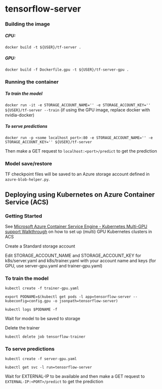 # tensorflow-server
### Building the image
##### CPU:
`docker build -t ${USER}/tf-server .`

##### GPU:
`docker build -f Dockerfile.gpu -t ${USER}/tf-server-gpu .`

### Running the container
##### To train the model
`docker run -it -e STORAGE_ACCOUNT_NAME='' -e STORAGE_ACCOUNT_KEY='' ${USER}/tf-server --train`
(if using the GPU image, replace docker with nvidia-docker)
##### To serve predictions
`docker run -p <some localhost port>:80 -e STORAGE_ACCOUNT_NAME='' -e STORAGE_ACCOUNT_KEY='' ${USER}/tf-server`

Then make a GET request to `localhost:<port>/predict` to get the prediction

### Model save/restore
TF checkpoint files will be saved to an Azure storage account defined in `azure-blob-helper.py`.

## Deploying using Kubernetes on Azure Container Service (ACS)

### Getting Started
See [Microsoft Azure Container Service Engine - Kubernetes Multi-GPU support Walkthrough](https://github.com/ritazh/acs-engine/blob/enable-k8v1.6-multiplegpu/docs/kubernetes.gpu.md) on how to set up (multi) GPU Kubernetes clusters in ACS

Create a Standard storage account

Edit STORAGE_ACCOUNT_NAME and STORAGE_ACCOUNT_KEY for k8s/server.yaml and k8s/trainer.yaml with your account name and keys (for GPU, use server-gpu.yaml and trainer-gpu.yaml)

### To train the model

`kubectl create -f trainer-gpu.yaml`

`export PODNAME=$(kubectl get pods -l app=tensorflow-server --kubeconfig=config.gpu -o jsonpath=tensorflow-server)`

`kubectl logs $PODNAME -f`

Wait for model to be saved to storage

Delete the trainer

`kubectl delete job tensorflow-trainer`

### To serve predictions

`kubectl create -f server-gpu.yaml`

`kubectl get svc -l run=tensorflow-server`

Wait for EXTERNAL-IP to be available and then make a GET request to `EXTERNAL-IP:<PORT>/predict` to get the prediction
